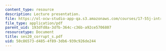```yaml
---
content_type: resource
description: Lecture presentation.
file: https://ol-ocw-studio-app-qa.s3.amazonaws.com/courses/17-55j-introduction-to-latin-american-studies-fall-2006/50c86573d4854f893db6939c926de244_ses20_corrupt_s.pdf
file_type: application/pdf
parent_uid: 193dfd8a-3dfb-364c-c36b-a92ce5706807
resourcetype: Document
title: ses20_corrupt_s.pdf
uid: 50c86573-d485-4f89-3db6-939c926de244
---
```

